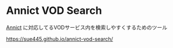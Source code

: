 # Annict VOD Search
[Annict](https://annict.com/) に対応してるVODサービス内を検索しやすくするためのツール

https://sue445.github.io/annict-vod-search/

